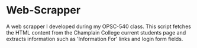 # Web-Scrapper
A web scrapper I developed during my OPSC-540 class.
This script fetches the HTML content from the Champlain College current students page
and extracts information such as 'Information For' links and login form fields.

